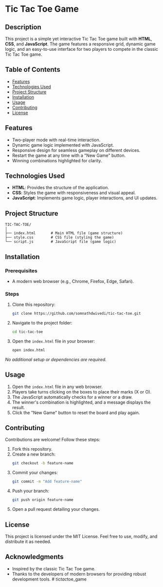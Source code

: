 
# Tic Tac Toe Game

## Description
This project is a simple yet interactive Tic Tac Toe game built with **HTML**, **CSS**, and **JavaScript**. The game features a responsive grid, dynamic game logic, and an easy-to-use interface for two players to compete in the classic Tic Tac Toe game.

## Table of Contents
- [Features](#features)
- [Technologies Used](#technologies-used)
- [Project Structure](#project-structure)
- [Installation](#installation)
- [Usage](#usage)
- [Contributing](#contributing)
- [License](#license)

## Features
- Two-player mode with real-time interaction.
- Dynamic game logic implemented with JavaScript.
- Responsive design for seamless gameplay on different devices.
- Restart the game at any time with a "New Game" button.
- Winning combinations highlighted for clarity.

## Technologies Used
- **HTML**: Provides the structure of the application.
- **CSS**: Styles the game with responsiveness and visual appeal.
- **JavaScript**: Implements game logic, player interactions, and UI updates.

## Project Structure
```plaintext
TIC-TAC-TOE/
│
├── index.html       # Main HTML file (game structure)
├── style.css        # CSS file (styling the game)
└── script.js        # JavaScript file (game logic)
```

## Installation

### Prerequisites
- A modern web browser (e.g., Chrome, Firefox, Edge, Safari).

### Steps
1. Clone this repository:
   ```bash
   git clone https://github.com/somnathdwivedi/tic-tac-toe.git
   ```

2. Navigate to the project folder:
   ```bash
   cd tic-tac-toe
   ```

3. Open the `index.html` file in your browser:
   ```bash
   open index.html
   ```

*No additional setup or dependencies are required.*

## Usage
1. Open the `index.html` file in any web browser.
2. Players take turns clicking on the boxes to place their marks (X or O).
3. The JavaScript automatically checks for a winner or a draw.
4. The winner's combination is highlighted, and a message displays the result.
5. Click the "New Game" button to reset the board and play again.

## Contributing
Contributions are welcome! Follow these steps:
1. Fork this repository.
2. Create a new branch:
   ```bash
   git checkout -b feature-name
   ```
3. Commit your changes:
   ```bash
   git commit -m "Add feature-name"
   ```
4. Push your branch:
   ```bash
   git push origin feature-name
   ```
5. Open a pull request detailing your changes.

## License
This project is licensed under the MIT License. Feel free to use, modify, and distribute it as needed.

## Acknowledgments
- Inspired by the classic Tic Tac Toe game.
- Thanks to the developers of modern browsers for providing robust development tools.
#   t i c _ t a c _ t o e _ g a m e  
 